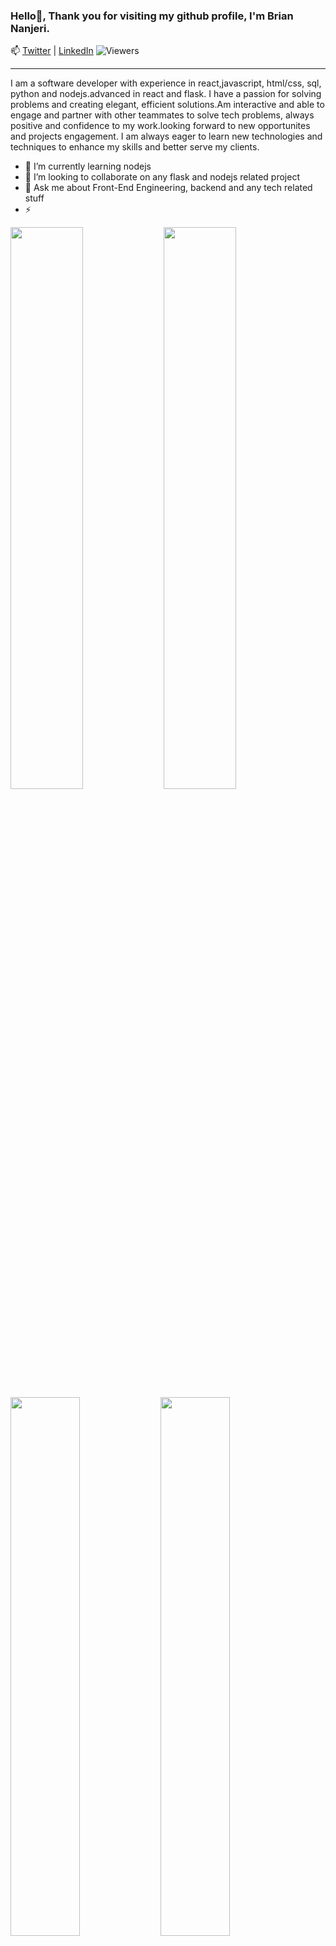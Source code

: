 ### Hello👋, Thank you for visiting my github profile, I'm Brian Nanjeri. 
📫 [Twitter](https://twitter.com/briannanjeri) | [LinkedIn](https://www.linkedin.com/in/briannanjeri/)
![Viewers](https://gpvc.arturio.dev/briannanjeri)
<hr />
I am a software developer with experience in react,javascript, html/css, sql, python and nodejs.advanced in react and flask. I have a passion for solving problems and creating elegant, efficient solutions.Am interactive and able to engage and partner with other teammates to solve tech problems, always positive and confidence to my work.looking forward to new opportunites and projects engagement. I am always eager to learn new technologies and techniques to enhance my skills and better serve my clients.


- 🌱 I’m currently learning nodejs
- 👯 I’m looking to collaborate on any flask and nodejs related project
- 💬 Ask me about Front-End Engineering, backend and any tech related stuff
- ⚡ 

<img align = "left" width = "48%" src = "http://github-readme-streak-stats.herokuapp.com/?user=briannanjeri&theme=radical"/>
<img align = "rigt" width = "48%" src = "https://github-readme-stats.vercel.app/api?username=briannanjeri&show_icons=true&theme=radical"/>


<img align = "left" width = "47%" src = "https://github-readme-stats.vercel.app/api/top-langs/?username=briannanjeri&layout=compact"/>
<img align = "left" width = "47%" src = "https://www.codewars.com/users/briannanjeri/badges/large"/>


